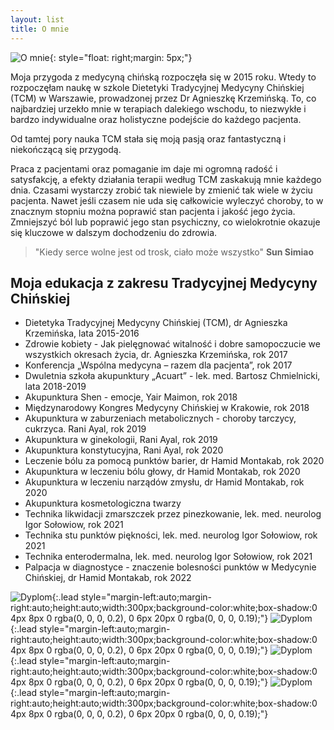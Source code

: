 ```yaml
---
layout: list
title: O mnie
---
```


<!--author-->

![O mnie](assets/img/myphoto.jpg){: style="float: right;margin: 5px;"}

Moja przygoda z medycyną chińską rozpoczęła się w 2015 roku. Wtedy to rozpoczęłam naukę w szkole Dietetyki Tradycyjnej Medycyny Chińskiej (TCM) w Warszawie, prowadzonej przez Dr Agnieszkę Krzemińską. To, co najbardziej urzekło mnie w terapiach dalekiego wschodu, to niezwykłe i bardzo indywidualne oraz holistyczne podejście do każdego pacjenta. 

Od tamtej pory nauka TCM stała się moją pasją oraz fantastyczną i niekończącą się przygodą. 

Praca z pacjentami oraz pomaganie im daje mi ogromną radość i satysfakcję, a efekty działania terapii według TCM zaskakują mnie każdego dnia. Czasami wystarczy zrobić tak niewiele by zmienić tak wiele w życiu pacjenta. Nawet jeśli czasem nie uda się całkowicie wyleczyć choroby, to w znacznym stopniu można poprawić stan pacjenta i jakość jego życia. Zmniejszyć ból lub poprawić jego stan psychiczny, co wielokrotnie okazuje się kluczowe w dalszym dochodzeniu do zdrowia.

> "Kiedy serce wolne jest od trosk, ciało może wszystko" **Sun Simiao**

## Moja edukacja z zakresu Tradycyjnej Medycyny Chińskiej

- Dietetyka Tradycyjnej Medycyny Chińskiej (TCM), dr Agnieszka Krzemińska, lata 2015-2016
- Zdrowie kobiety - Jak pielęgnować witalność i dobre samopoczucie we wszystkich okresach życia, dr. Agnieszka Krzemińska, rok 2017
- Konferencja „Wspólna medycyna – razem dla pacjenta”, rok 2017
- Dwuletnia szkoła akupunktury „Acuart” - lek. med. Bartosz Chmielnicki, lata 2018-2019
- Akupunktura Shen - emocje, Yair Maimon, rok 2018
- Międzynarodowy Kongres Medycyny Chińskiej w Krakowie, rok 2018
- Akupunktura w zaburzeniach metabolicznych - choroby tarczycy, cukrzyca. Rani Ayal, rok 2019
- Akupunktura w ginekologii, Rani Ayal, rok 2019
- Akupunktura konstytucyjna, Rani Ayal, rok 2020
- Leczenie bólu za pomocą punktów barier, dr Hamid Montakab, rok 2020
- Akupunktura w leczeniu bólu głowy, dr Hamid Montakab, rok 2020
- Akupunktura w leczeniu narządów zmysłu, dr Hamid Montakab, rok 2020
- Akupunktura kosmetologiczna twarzy
 - Technika likwidacji zmarszczek przez pinezkowanie, lek. med. neurolog Igor Sołowiow, rok 2021
 - Technika stu punktów piękności, lek. med. neurolog Igor Sołowiow, rok 2021
 - Technika enterodermalna, lek. med. neurolog Igor Sołowiow, rok 2021
- Palpacja w diagnostyce - znaczenie bolesności punktów w Medycynie Chińskiej, dr Hamid Montakab, rok 2022

![Dyplom](/assets/img/dyplom-acuart.jpg){:.lead style="margin-left:auto;margin-right:auto;height:auto;width:300px;background-color:white;box-shadow:0 4px 8px 0 rgba(0, 0, 0, 0.2), 0 6px 20px 0 rgba(0, 0, 0, 0.19);"}
![Dyplom](/assets/img/dyplom-dietetyka-tcm.jpg){:.lead style="margin-left:auto;margin-right:auto;height:auto;width:300px;background-color:white;box-shadow:0 4px 8px 0 rgba(0, 0, 0, 0.2), 0 6px 20px 0 rgba(0, 0, 0, 0.19);"}
![Dyplom](/assets/img/dyplom-tcm-congress.jpg){:.lead style="margin-left:auto;margin-right:auto;height:auto;width:300px;background-color:white;box-shadow:0 4px 8px 0 rgba(0, 0, 0, 0.2), 0 6px 20px 0 rgba(0, 0, 0, 0.19);"}
![Dyplom](/assets/img/dyplom-zdrowie-kobiety.jpg){:.lead style="margin-left:auto;margin-right:auto;height:auto;width:300px;background-color:white;box-shadow:0 4px 8px 0 rgba(0, 0, 0, 0.2), 0 6px 20px 0 rgba(0, 0, 0, 0.19);"}
